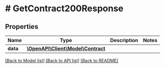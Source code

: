 # # GetContract200Response

## Properties

Name | Type | Description | Notes
------------ | ------------- | ------------- | -------------
**data** | [**\OpenAPI\Client\Model\Contract**](Contract.md) |  |

[[Back to Model list]](../../README.md#models) [[Back to API list]](../../README.md#endpoints) [[Back to README]](../../README.md)
